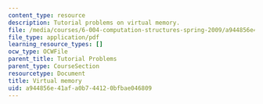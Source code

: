```yaml
---
content_type: resource
description: Tutorial problems on virtual memory.
file: /media/courses/6-004-computation-structures-spring-2009/a944856e41afa0b744120bfbae046809_MIT6_004s09_tutor17.pdf
file_type: application/pdf
learning_resource_types: []
ocw_type: OCWFile
parent_title: Tutorial Problems
parent_type: CourseSection
resourcetype: Document
title: Virtual memory
uid: a944856e-41af-a0b7-4412-0bfbae046809
---
```

